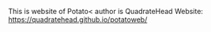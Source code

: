 This is website of Potato< author is QuadrateHead
Website: https://quadratehead.github.io/potatoweb/
